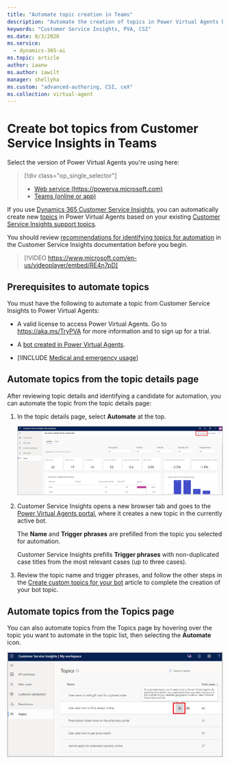 ```yaml
---
title: "Automate topic creation in Teams"
description: "Automate the creation of topics in Power Virtual Agents bots by using support topics discovered by Dynamics 365 Customer Service Insights."
keywords: "Customer Service Insights, PVA, CSI"
ms.date: 8/3/2020
ms.service:
  - dynamics-365-ai
ms.topic: article
author: iaanw
ms.author: iawilt
manager: shellyha
ms.custom: "advanced-authoring, CSI, ceX"
ms.collection: virtual-agent
---
```



# Create bot topics from Customer Service Insights in Teams

Select the version of Power Virtual Agents you're using here:

> [!div class="op_single_selector"]
> - [Web service (https://powerva.microsoft.com)](../admin-share-bots.md)
> - [Teams (online or app)](admin-share-bots-teams.md)

If you use [Dynamics 365 Customer Service Insights](/dynamics365/ai/customer-service-insights/overview), you can automatically create new [topics](authoring-create-edit-topics-teams.md) in Power Virtual Agents based on your existing [Customer Service Insights support topics](/dynamics365/ai/customer-service-insights/topics-page).

You should review [recommendations for identifying topics for automation](/dynamics365/ai/customer-service-insights/automate-topics#identify-topics-for-automation) in the Customer Service Insights documentation before you begin.

>   
> [!VIDEO https://www.microsoft.com/en-us/videoplayer/embed/RE4n7pD]
>




## Prerequisites to automate topics

You must have the following to automate a topic from Customer Service Insights to Power Virtual Agents:

- A valid license to access Power Virtual Agents. Go to https://aka.ms/TryPVA for more information and to sign up for a trial. 

- A [bot created in Power Virtual Agents](authoring-first-bot-teams.md).

- [!INCLUDE [Medical and emergency usage](includes/pva-usage-limitations-teams.md)]




## Automate topics from the topic details page

After reviewing topic details and identifying a candidate for automation, you can automate the topic from the topic details page:

1. In the topic details page, select **Automate** at the top. 

    ![Automate topics from topic details page](media/automate-topic-details-teams.png)

2. Customer Service Insights opens a new browser tab and goes to the [Power Virtual Agents portal](https://powerva.microsoft.com), where it creates a new topic in the currently active bot. 

    The **Name** and **Trigger phrases** are prefilled from the topic you selected for automation. 
    
    Customer Service Insights prefills **Trigger phrases** with non-duplicated case titles from the most relevant cases (up to three cases). 

3. Review the topic name and trigger phrases, and follow the other steps in the [Create custom topics for your bot](authoring-create-edit-topics-teams.md) article to complete the creation of your bot topic. 

## Automate topics from the Topics page
You can also automate topics from  the Topics page by hovering over the topic you want to automate in the topic list, then selecting the **Automate** icon. 

![Automate topics from Topics page](media/automate-topic-list-teams.png)




